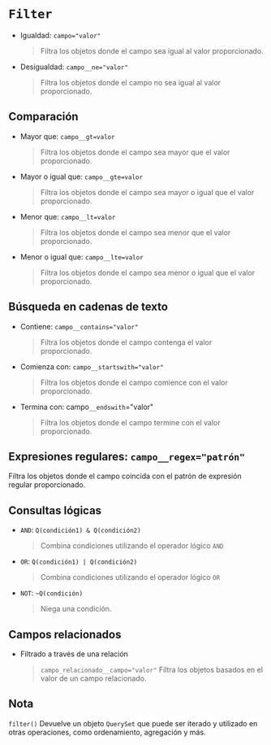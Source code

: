 # `Filter`

- Igualdad: `campo="valor"`
    > Filtra los objetos donde el campo sea igual al valor proporcionado.

- Desigualdad: `campo__ne="valor"`
    > Filtra los objetos donde el campo no sea igual al valor proporcionado.

## Comparación

- Mayor que: `campo__gt=valor`
    > Filtra los objetos donde el campo sea mayor que el valor proporcionado.

- Mayor o igual que: `campo__gte=valor`
    > Filtra los objetos donde el campo sea mayor o igual que el valor proporcionado.

- Menor que: `campo__lt=valor`
    > Filtra los objetos donde el campo sea menor que el valor proporcionado.

- Menor o igual que: `campo__lte=valor`
    > Filtra los objetos donde el campo sea menor o igual que el valor proporcionado.

## Búsqueda en cadenas de texto

- Contiene: `campo__contains="valor"`
    > Filtra los objetos donde el campo contenga el valor proporcionado.

- Comienza con: `campo__startswith="valor"`
    > Filtra los objetos donde el campo comience con el valor proporcionado.

- Termina con: campo`__endswith`="valor"
    > Filtra los objetos donde el campo termine con el valor proporcionado.

## Expresiones regulares: `campo__regex="patrón"`

Filtra los objetos donde el campo coincida con el patrón de expresión regular proporcionado.

## Consultas lógicas

- `AND`: `Q(condición1) & Q(condición2)`
    > Combina condiciones utilizando el operador lógico `AND`
- `OR`: `Q(condición1) | Q(condición2)`
    > Combina condiciones utilizando el operador lógico `OR`
- `NOT`: `~Q(condición)`
    > Niega una condición.

## Campos relacionados

- Filtrado a través de una relación
    > `campo_relacionado__campo="valor"`
    Filtra los objetos basados en el valor de un campo relacionado.

## Nota

`filter()` Devuelve un objeto `QuerySet` que puede ser iterado y utilizado en otras operaciones, como ordenamiento, agregación y más.